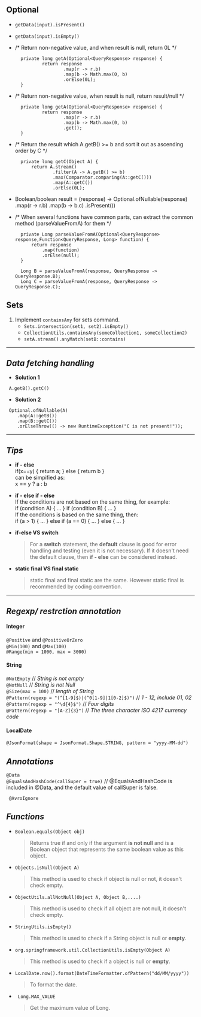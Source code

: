 ## Optional  
-  `getData(input).isPresent()`   
-  `getData(input).isEmpty()` 

- 
    /* Return non-negative value, and when result is null, return 0L */

        private long getA(Optional<QueryResponse> response) {
                return response
                        .map(r -> r.b)
                        .map(b -> Math.max(0, b)
                        .orElse(0L);
        }
  
- 
    /* Return non-negative value, when result is null, return result/null */

        private long getA(Optional<QueryResponse> response) {
                return response
                        .map(r -> r.b)
                        .map(b -> Math.max(0, b)
                        .get();
        }

- 
     /* Return the result which A.getB() >= b and sort it out as ascending order by C */

        private long getC(Object A) {
            return A.stream()
                    .filter(A -> A.getB() >= b)
                    .max(Comparator.comparing(A::getC()))
                    .map(A::getC())
                    .orElse(0L);

- 
    Boolean/boolean result = (response) -> Optional.ofNullable(response)
                             .map(r -> r.b)
                             .map(b -> b.c)
                             .isPresent())

- 
    /* When several functions have common parts, can extract the common method (parseValueFromA) for them */

        private Long parseValueFromA(Optional<QueryResponse> response,Function<QueryResponse, Long> function) {
            return response
                .map(function)
                .orElse(null);
        }

        Long B = parseValueFromA(response, QueryResponse -> QueryResponse.B);
        Long C = parseValueFromA(response, QueryResponse -> QueryResponse.C);


## Sets
1. Implement `containsAny` for sets command.  
     - `Sets.intersection(set1, set2).isEmpty()`   
     - `CollectionUtils.containsAny(someCollection1, someCollection2)`
     - `setA.stream().anyMatch(setB::contains)`


---
## *Data fetching handling*
- **Solution 1**
```  
 A.getB().getC() 
```

- **Solution 2**
``` 
 Optional.ofNullable(A) 
    .map(A::getB())
    .map(B::getC())
    .orElseThrow(() -> new RuntimeException("C is not present!"));
```

---
## *Tips*
- **if - else**   
        if(x==y) {
            return a;
        } else {
            return b 
        }  
    can be simpified as:  
        x == y ? a : b 

- **if - else if - else**   
    If the conditions are not based on the same thing, for example:   
        if (condition A) {
            ...
        }
        if (condition B) {
            ...
        }  
    If the conditions is based on the same thing, then:   
        if (a > 1) {
            ...
        } else if (a == 0) {
            ...
        } else {
            ...
        }
    
- **if-else VS switch**  
    > For a **switch** statement, the **default** clause is good for error handling and testing (even it is not necessary). If it doesn't need the default clause, then **if - else** can be considered instead.

- **static final VS final static**
    > static final and final static are the same. However static final is recommended by coding convention.
---
 ## *Regexp/ restrction annotation*

 #### Integer
`@Positive` and `@PositiveOrZero`  
 `@Min(100)` and  `@Max(100)`  
 `@Range(min = 1000, max = 3000)`

  #### String
 `@NotEmpty` // *String is not empty*  
 `@NotNull` // *String is not Null*  
 `@Size(max = 100)`  // *length of String*  
 `@Pattern(regexp = "(^[1-9]$)|(^0[1-9]|1[0-2]$)")`  // *1 - 12, include 01, 02*
 `@Pattern(regexp = "^\d{4}$")` // *Four digits*  
 `@Pattern(regexp = "[A-Z]{3}")` // *The three character ISO 4217 currency code*

 #### LocalDate
 `@JsonFormat(shape = JsonFormat.Shape.STRING, pattern = "yyyy-MM-dd")`

 ## *Annotations*

`@Data`  
`@EqualsAndHashCode(callSuper = true)` // @EqualsAndHashCode is included in @Data, and the default value of callSuper is false.

` @AvroIgnore`

 ## *Functions*
 - `Boolean.equals(Object obj)`
   >Returns true if and only if the argument **is not null** and is a Boolean object that represents the same boolean value as this object.

- `Objects.isNull(Object A)`  
  >This method is used to check if object is null or not, it doesn't check empty.

- `ObjectUtils.allNotNull(Object A, Object B,....)`
  >This method is used to check if all object are not null, it doesn't check empty. 

- `StringUtils.isEmpty()`
  >This method is used to check if a String object is null or **empty**. 

- `org.springframework.util.CollectionUtils.isEmpty(Object A)`    
  >This method is used to check if a object is null or **empty**.
  &nbsp;

- `LocalDate.now().format(DateTimeFormatter.ofPattern("dd/MM/yyyy"))`
  >To format the date.
- ` Long.MAX_VALUE`
  > Get the maximum value of Long.